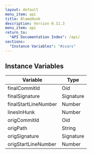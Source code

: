 ```yaml
---
layout: default
menu_item: api
title: BlameHunk
description: Version 0.11.3
menu_item: api
return_to:
  "API Documentation Index": /api/
sections:
  "Instance Variables": "#ivars"
---
```


## <a name="ivars"></a>Instance Variables

| Variable | Type |
| --- | --- |
| <a name="finalCommitId"></a>finalCommitId | Oid |
| <a name="finalSignature"></a>finalSignature | Signature |
| <a name="finalStartLineNumber"></a>finalStartLineNumber | Number |
| <a name="linesInHunk"></a>linesInHunk | Number |
| <a name="origCommitId"></a>origCommitId | Oid |
| <a name="origPath"></a>origPath | String |
| <a name="origSignature"></a>origSignature | Signature |
| <a name="origStartLineNumber"></a>origStartLineNumber | Number |

